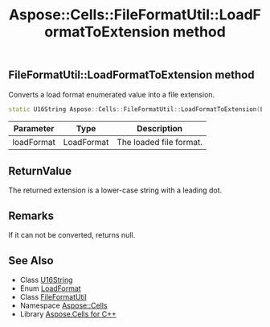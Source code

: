 ﻿---
title: Aspose::Cells::FileFormatUtil::LoadFormatToExtension method
linktitle: LoadFormatToExtension
second_title: Aspose.Cells for C++ API Reference
description: 'Aspose::Cells::FileFormatUtil::LoadFormatToExtension method. Converts a load format enumerated value into a file extension in C++.'
type: docs
weight: 600
url: /cpp/aspose.cells/fileformatutil/loadformattoextension/
---
## FileFormatUtil::LoadFormatToExtension method


Converts a load format enumerated value into a file extension.

```cpp
static U16String Aspose::Cells::FileFormatUtil::LoadFormatToExtension(LoadFormat loadFormat)
```


| Parameter | Type | Description |
| --- | --- | --- |
| loadFormat | LoadFormat | The loaded file format. |

## ReturnValue

The returned extension is a lower-case string with a leading dot.
## Remarks



If it can not be converted, returns null.
## See Also

* Class [U16String](../../u16string/)
* Enum [LoadFormat](../../loadformat/)
* Class [FileFormatUtil](../)
* Namespace [Aspose::Cells](../../)
* Library [Aspose.Cells for C++](../../../)
